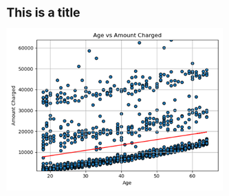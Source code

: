# This is a title

![alt text](https://github.com/Handro4/Bootcamp-Project1/blob/main/Images/Age_vs_Amount_Charged.png "Logo Title Text 1")
